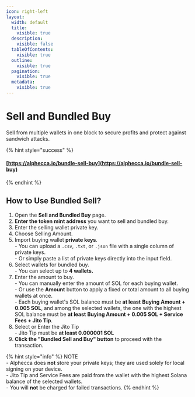 ```yaml
---
icon: right-left
layout:
  width: default
  title:
    visible: true
  description:
    visible: false
  tableOfContents:
    visible: true
  outline:
    visible: true
  pagination:
    visible: true
  metadata:
    visible: true
---
```


# Sell and Bundled Buy

Sell from multiple wallets in one block to secure profits and protect against sandwich attacks.

{% hint style="success" %}
#### [https://alphecca.io/bundle-sell-buy](https://alphecca.io/bundle-sell-buy)
{% endhint %}

## How to Use Bundled Sell?&#x20;

1. Open the **Sell and Bundled Buy** page.
2. **Enter the token mint address** you want to sell and bundled buy.
3. Enter the selling wallet private key.
4. Choose Selling Amount.
5. Import buying wallet **private keys**.\
   \- You can upload a `.csv`, `.txt`, or `.json` file with a single column of private keys.\
   \- Or simply paste a list of private keys directly into the input field.
6. Select wallets for bundled buy.\
   \- You can select up to **4 wallets.**
7. Enter the amount to buy.\
   \- You can manually enter the amount of SOL for each buying wallet.\
   \- Or use the **Amount** button to apply a fixed or total amount to all buying wallets at once.\
   \- Each buying wallet's SOL balance must be **at least** **Buying Amount + 0.005 SOL**, and among the selected wallets, the one with the highest SOL balance must be **at least** **Buying Amount + 0.005 SOL + Service Fees + Jito Tip**.
8. Select or Enter the Jito Tip\
   \- Jito Tip must be **at least 0.000001 SOL**
9. **Click the "Bundled Sell and Buy" button** to proceed with the transaction.

{% hint style="info" %}
NOTE\
\- Alphecca does **not** store your private keys; they are used solely for local signing on your device.\
\- Jito Tip and Service Fees are paid from the wallet with the highest Solana balance of the selected wallets.\
\- You will **not** be charged for failed transactions.
{% endhint %}
